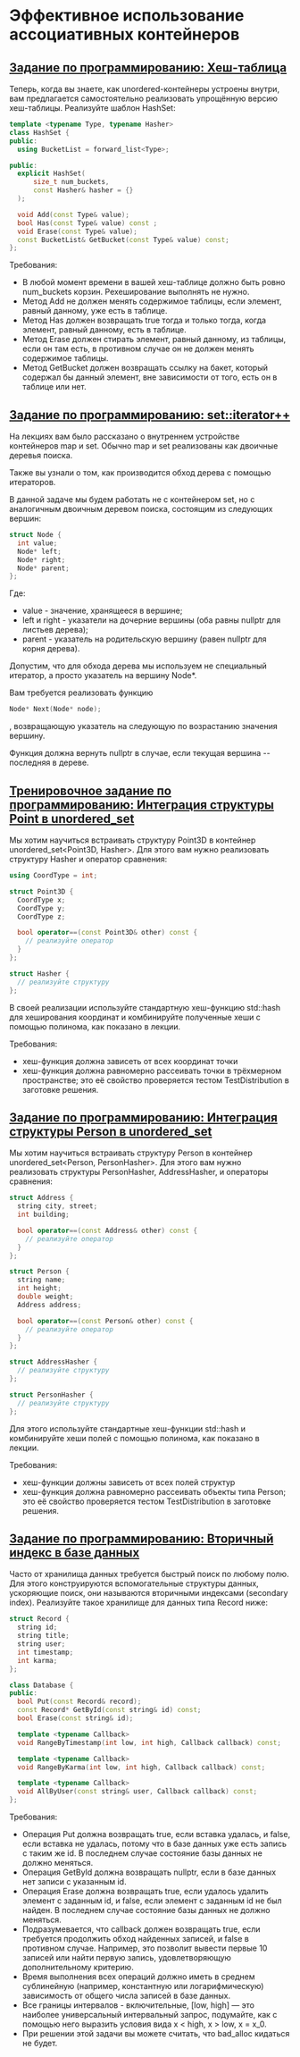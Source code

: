 
# Эффективное использование ассоциативных контейнеров

## [Задание по программированию: Хеш-таблица](https://github.com/m3nf1s/Modern-Cplusplus/tree/master/Brown%20Belt/Week_1/Task_1)

Теперь, когда вы знаете, как unordered-контейнеры устроены внутри, вам предлагается самостоятельно реализовать упрощённую версию хеш-таблицы. Реализуйте шаблон HashSet:

```cpp
template <typename Type, typename Hasher>
class HashSet {
public:
  using BucketList = forward_list<Type>;

public:
  explicit HashSet(
      size_t num_buckets,
      const Hasher& hasher = {}
  );

  void Add(const Type& value);
  bool Has(const Type& value) const ;
  void Erase(const Type& value);
  const BucketList& GetBucket(const Type& value) const;
};
```

Требования:

* В любой момент времени в вашей хеш-таблице должно быть ровно num_buckets корзин. Рехеширование выполнять не нужно.
* Метод Add не должен менять содержимое таблицы, если элемент, равный данному, уже есть в таблице.
* Метод Has должен возвращать true тогда и только тогда, когда элемент, равный данному, есть в таблице.
* Метод Erase должен стирать элемент, равный данному, из таблицы, если он там есть, в противном случае он не должен менять содержимое таблицы.
* Метод GetBucket должен возвращать ссылку на бакет, который содержал бы данный элемент, вне зависимости от того, есть он в таблице или нет.

## [Задание по программированию: set::iterator++](https://github.com/m3nf1s/Modern-Cplusplus/tree/master/Brown%20Belt/Week_1/Task_2)

На лекциях вам было рассказано о внутреннем устройстве контейнеров map и set. Обычно map и set реализованы как двоичные деревья поиска.

Также вы узнали о том, как производится обход дерева с помощью итераторов.

В данной задаче мы будем работать не с контейнером set, но с аналогичным двоичным деревом поиска, состоящим из следующих вершин:
```cpp
struct Node {
  int value;
  Node* left;
  Node* right;
  Node* parent;
};
```

Где:
* value - значение, хранящееся в вершине;
* left и right - указатели на дочерние вершины (оба равны nullptr для листьев дерева);
* parent - указатель на родительскую вершину (равен nullptr для корня дерева).

Допустим, что для обхода дерева мы используем не специальный итератор, а просто указатель на вершину Node*.

Вам требуется реализовать функцию
```cpp
Node* Next(Node* node);
```
, возвращающую указатель на следующую по возрастанию значения вершину.

Функция должна вернуть nullptr в случае, если текущая вершина -- последняя в дереве.

## [Тренировочное задание по программированию: Интеграция структуры Point в unordered_set](https://github.com/m3nf1s/Modern-Cplusplus/tree/master/Brown%20Belt/Week_1/Task_3)

Мы хотим научиться встраивать структуру Point3D в контейнер unordered_set<Point3D, Hasher>. Для этого вам нужно реализовать структуру Hasher и оператор сравнения:
```cpp
using CoordType = int;

struct Point3D {
  CoordType x;
  CoordType y;
  CoordType z;

  bool operator==(const Point3D& other) const {
    // реализуйте оператор
  }
};

struct Hasher {
  // реализуйте структуру
};
```

В своей реализации используйте стандартную хеш-функцию std::hash<CoordType> для хеширования координат и комбинируйте полученные хеши с помощью полинома, как показано в лекции.

Требования:
* хеш-функция должна зависеть от всех координат точки
* хеш-функция должна равномерно рассеивать точки в трёхмерном пространстве; это её свойство проверяется тестом TestDistribution в заготовке решения.

## [Задание по программированию: Интеграция структуры Person в unordered_set](https://github.com/m3nf1s/Modern-Cplusplus/tree/master/Brown%20Belt/Week_1/Task_4)

Мы хотим научиться встраивать структуру Person в контейнер unordered_set<Person, PersonHasher>. Для этого вам нужно реализовать структуры PersonHasher, AddressHasher, и операторы сравнения:
```cpp
struct Address {
  string city, street;
  int building;

  bool operator==(const Address& other) const {
    // реализуйте оператор
  }
};

struct Person {
  string name;
  int height;
  double weight;
  Address address;

  bool operator==(const Person& other) const {
    // реализуйте оператор
  }
};

struct AddressHasher {
  // реализуйте структуру
};

struct PersonHasher {
  // реализуйте структуру
};
```

Для этого используйте стандартные хеш-функции std::hash и комбинируйте хеши полей с помощью полинома, как показано в лекции.

Требования:
* хеш-функции должны зависеть от всех полей структур
* хеш-функция должна равномерно рассеивать объекты типа Person; это её свойство проверяется тестом TestDistribution в заготовке решения.

## [Задание по программированию: Вторичный индекс в базе данных](https://github.com/m3nf1s/Modern-Cplusplus/tree/master/Brown%20Belt/Week_1/Task_5)

Часто от хранилища данных требуется быстрый поиск по любому полю. Для этого конструируются вспомогательные структуры данных, ускоряющие поиск, они называются вторичными индексами (secondary index). Реализуйте такое хранилище для данных типа Record ниже:
```cpp
struct Record {
  string id;
  string title;
  string user;
  int timestamp;
  int karma;
};

class Database {
public:
  bool Put(const Record& record);
  const Record* GetById(const string& id) const;
  bool Erase(const string& id);

  template <typename Callback>
  void RangeByTimestamp(int low, int high, Callback callback) const;

  template <typename Callback>
  void RangeByKarma(int low, int high, Callback callback) const;

  template <typename Callback>
  void AllByUser(const string& user, Callback callback) const;
};
```

Требования:
* Операция Put должна возвращать true, если вставка удалась, и false, если вставка не удалась, потому что в базе данных уже есть запись с таким же id. В последнем случае состояние базы данных не должно меняться.
* Операция GetById должна возвращать nullptr, если в базе данных нет записи с указанным id.
* Операция Erase должна возвращать true, если удалось удалить элемент с заданным id, и false, если элемент с заданным id не был найден. В последнем случае состояние базы данных не должно меняться.
* Подразумевается, что callback должен возвращать true, если требуется продолжить обход найденных записей, и false в противном случае. Например, это позволит вывести первые 10 записей или найти первую запись, удовлетворяющую дополнительному критерию.
* Время выполнения всех операций должно иметь в среднем сублинейную (например, константную или логарифмическую) зависимость от общего числа записей в базе данных.
* Все границы интервалов - включительные, [low, high] — это наиболее универсальный интервальный запрос, подумайте, как с помощью него выразить условия вида x < high, x > low, x = x_0.
* При решении этой задачи вы можете считать, что bad_alloc кидаться не будет.

